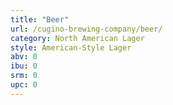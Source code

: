 ```yaml
---
title: "Beer"
url: /cugino-brewing-company/beer/
category: North American Lager
style: American-Style Lager
abv: 0
ibu: 0
srm: 0
upc: 0
---
```


